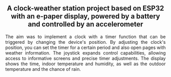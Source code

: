 
<h2 align="center">
 A clock-weather station project based on ESP32 with an e-paper display, powered by a battery and controlled by an accelerometer
</h2>

<p style="text-align: justify;">
The aim was to implement a clock with a timer function that can be triggered by changing the device's position. By adjusting the clock's position, you can set the timer for a certain period and also open pages with weather information. The joystick expands control capabilities, allowing access to informative screens and precise timer adjustments. The display shows the time, indoor temperature and humidity, as well as the outdoor temperature and the chance of rain.
</p>